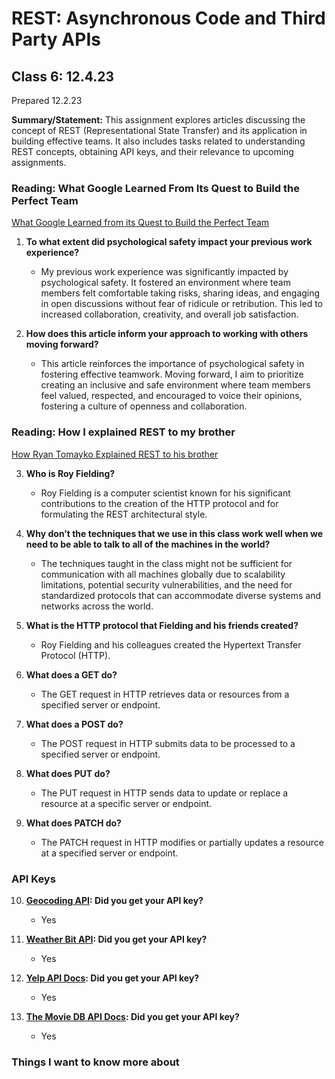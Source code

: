 # REST: Asynchronous Code and Third Party APIs

## Class 6: 12.4.23

Prepared 12.2.23

**Summary/Statement:** This assignment explores articles discussing the concept of REST (Representational State Transfer) and its application in building effective teams. It also includes tasks related to understanding REST concepts, obtaining API keys, and their relevance to upcoming assignments.

### Reading: What Google Learned From Its Quest to Build the Perfect Team

[What Google Learned from its Quest to Build the Perfect Team](https://www.google.com/amp/mobile.nytimes.com/2016/02/28/magazine/what-google-learned-from-its-quest-to-build-the-perfect-team.amp.html)

1. **To what extent did psychological safety impact your previous work experience?**  
   - My previous work experience was significantly impacted by psychological safety. It fostered an environment where team members felt comfortable taking risks, sharing ideas, and engaging in open discussions without fear of ridicule or retribution. This led to increased collaboration, creativity, and overall job satisfaction.

2. **How does this article inform your approach to working with others moving forward?**  
   - This article reinforces the importance of psychological safety in fostering effective teamwork. Moving forward, I aim to prioritize creating an inclusive and safe environment where team members feel valued, respected, and encouraged to voice their opinions, fostering a culture of openness and collaboration.

### Reading: How I explained REST to my brother

[How Ryan Tomayko Explained REST to his brother](https://gist.github.com/brookr/5977550)

3. **Who is Roy Fielding?**  
   - Roy Fielding is a computer scientist known for his significant contributions to the creation of the HTTP protocol and for formulating the REST architectural style.

4. **Why don’t the techniques that we use in this class work well when we need to be able to talk to all of the machines in the world?**  
   - The techniques taught in the class might not be sufficient for communication with all machines globally due to scalability limitations, potential security vulnerabilities, and the need for standardized protocols that can accommodate diverse systems and networks across the world.

5. **What is the HTTP protocol that Fielding and his friends created?**  
   - Roy Fielding and his colleagues created the Hypertext Transfer Protocol (HTTP).

6. **What does a GET do?**  
   - The GET request in HTTP retrieves data or resources from a specified server or endpoint.

7. **What does a POST do?**  
   - The POST request in HTTP submits data to be processed to a specified server or endpoint.

8. **What does PUT do?**  
   - The PUT request in HTTP sends data to update or replace a resource at a specific server or endpoint.

9. **What does PATCH do?**  
   - The PATCH request in HTTP modifies or partially updates a resource at a specified server or endpoint.

### API Keys

10. **[Geocoding API](https://locationiq.com/): Did you get your API key?**  
    - Yes

11. **[Weather Bit API](https://www.weatherbit.io/): Did you get your API key?**  
    - Yes

12. **[Yelp API Docs](https://docs.developer.yelp.com/reference/v3_business_search): Did you get your API key?**  
    - Yes

13. **[The Movie DB API Docs](https://developers.themoviedb.org/3/getting-started/introduction): Did you get your API key?**  
    - Yes


### Things I want to know more about

